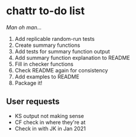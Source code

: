 # chattr to-do list
*Man oh man...*

1. Add replicable random-run tests
2. Create summary functions
3. Add tests for summary function output
4. Add summary function explanation to README
5. Fill in checker functions
6. Check README again for consistency
7. Add examples to README
8. Package it!

## User requests
- KS output not making sense
- CF check in where they're at
- Check in with JK in Jan 2021
